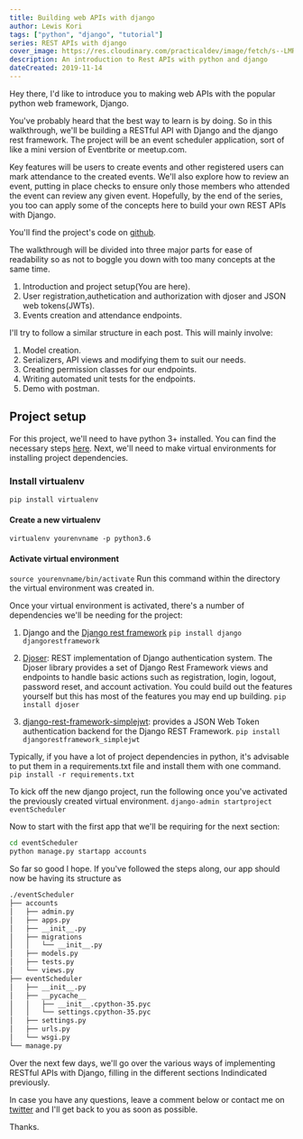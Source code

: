 ```yaml
---
title: Building web APIs with django
author: Lewis Kori
tags: ["python", "django", "tutorial"]
series: REST APIs with django
cover_image: https://res.cloudinary.com/practicaldev/image/fetch/s--LMRJS1Sq--/c_imagga_scale,f_auto,fl_progressive,h_420,q_auto,w_1000/https://res.cloudinary.com/practicaldev/image/fetch/s--k8um9boO--/c_imagga_scale%2Cf_auto%2Cfl_progressive%2Ch_420%2Cq_auto%2Cw_1000/https://thepracticaldev.s3.amazonaws.com/i/joznyhq1xf1yg8gj44g9.jpg
description: An introduction to Rest APIs with python and django
dateCreated: 2019-11-14
---
```


Hey there, I'd like to introduce you to making web APIs with the popular python web framework, Django.

You've probably heard that the best way to learn is by doing. So in this walkthrough, we'll be building a RESTful API with Django and the django rest framework. The project will be an event scheduler application, sort of like a mini version of Eventbrite or meetup.com.

Key features will be users to create events and other registered users can mark attendance to the created events. We'll also explore how to review an event, putting in place checks to ensure only those members who attended the event can review any given event. Hopefully, by the end of the series, you too can apply some of the concepts here to build your own REST APIs with Django.

You'll find the project's code on [github](https://github.com/lewis-kori/event-scheduler).

The walkthrough will be divided into three major parts for ease of readability so as not to boggle you down with too many concepts at the same time.

 1. Introduction and project setup(You are here).
 2. User registration,authetication and authorization with djoser and JSON web tokens(JWTs).
 3. Events creation and attendance endpoints.

I'll try to follow a similar structure in each post. This will mainly involve:

1. Model creation.
2. Serializers, API views and modifying them to suit our needs.
3. Creating permission classes for our endpoints.
4. Writing automated unit tests for the endpoints.
5. Demo with postman.

## Project setup

For this project, we'll need to have python 3+  installed. You can find the necessary steps [here](https://www.digitalocean.com/community/tutorials/how-to-install-python-3-and-set-up-a-local-programming-environment-on-ubuntu-16-04).
Next, we'll need to make virtual environments for installing project dependencies.

### Install virtualenv

   `pip install virtualenv`

#### Create a new virtualenv

   ```virtualenv yourenvname -p python3.6```

#### Activate virtual environment

   ```source yourenvname/bin/activate```
 Run this command within the directory the virtual environment was created in.

Once your virtual environment is activated, there's a number of dependencies we'll be needing for the project:

 1. Django and the [Django rest framework](https://www.django-rest-framework.org/)
  ``` pip install django djangorestframework ```

 2. [Djoser](https://djoser.readthedocs.io/en/latest/introduction.html): REST implementation of Django authentication system. The Djoser library provides a set of Django Rest Framework views and endpoints to handle basic actions such as registration, login, logout, password reset, and account activation. You could build out the features yourself but this has most of the features you may end up building.
  ```pip install djoser```

 3. [django-rest-framework-simplejwt](https://github.com/davesque/django-rest-framework-simplejwt): provides a JSON Web Token authentication backend for the Django REST Framework.
  `pip install djangorestframework_simplejwt`

Typically, if you have a lot of project dependencies in python, it's advisable to put them in a requirements.txt file and install them with one command.
  `pip install -r requirements.txt`

To kick off the new django project, run the following once you've activated the previously created virtual environment.
  `django-admin startproject eventScheduler`

Now to start with the first app that we'll be requiring for the next section:

```bash
cd eventScheduler
python manage.py startapp accounts
```

So far so good I hope.
If you've followed the steps along, our app should now be having its structure as

```bash
./eventScheduler
├── accounts
│   ├── admin.py
│   ├── apps.py
│   ├── __init__.py
│   ├── migrations
│   │   └── __init__.py
│   ├── models.py
│   ├── tests.py
│   └── views.py
├── eventScheduler
│   ├── __init__.py
│   ├── __pycache__
│   │   ├── __init__.cpython-35.pyc
│   │   └── settings.cpython-35.pyc
│   ├── settings.py
│   ├── urls.py
│   └── wsgi.py
└── manage.py
```

Over the next few days, we'll go over the various ways of implementing RESTful APIs with Django, filling in the different sections Indindicated previously.

In case you have any questions, leave a comment below or contact me on [twitter](https://twitter.com/lewis_kihiu) and I'll get back to you as soon as possible.

Thanks.
